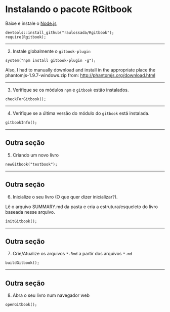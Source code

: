 
# Instalando o pacote RGitbook

Baixe e instale o [Node.js](http://nodejs.org/)
```
devtools::install_github("raulossada/Rgitbook");
require(Rgitbook);
```

***

2) Instale globalmente o `gitbook-plugin`
```
system("npm install gitbook-plugin -g");
```

Also, I had to manually download and install in the appropriate place the phantomjs-1.9.7-windows.zip from: http://phantomjs.org/download.html

***

3) Verifique se os módulos `npm` e `gitbook` estão instalados.
```
checkForGitbook();
```

***

4) Verifique se a última versão do módulo do `gitbook` está instalada.
```
gitbookInfo();
```

***

## Outra seção

5) Criando um novo livro
```
newGitbook("testbook");
```

***

## Outra seção

6) Inicialize o seu livro (O que quer dizer inicializar?).

Lê o arquivo SUMMARY.md da pasta e cria a estrutura/esqueleto do livro baseada nesse arquivo.
````
initGitbook();
````

***

## Outra seção

7) Crie/Atualize os arquivos `*.Rmd` a partir dos arquivos `*.md`
```
buildGitbook();
```

***

## Outra seção

8) Abra o seu livro num navegador web
```
openGitbook();
```
